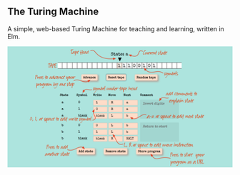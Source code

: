 ## The Turing Machine

A simple, web-based Turing Machine for teaching and learning, written in Elm.

![Annotated machine](images/annotatedMachine.png)
